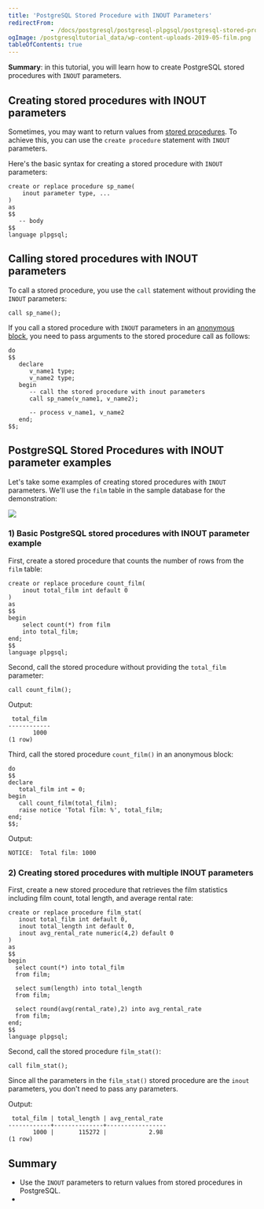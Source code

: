 ```yaml
---
title: 'PostgreSQL Stored Procedure with INOUT Parameters'
redirectFrom: 
            - /docs/postgresql/postgresql-plpgsql/postgresql-stored-procedure-with-inout-parameters/
ogImage: /postgresqltutorial_data/wp-content-uploads-2019-05-film.png
tableOfContents: true
---
```


**Summary**: in this tutorial, you will learn how to create PostgreSQL stored procedures with `INOUT` parameters.



## Creating stored procedures with INOUT parameters



Sometimes, you may want to return values from [stored procedures](https://www.postgresqltutorial.com/postgresql-plpgsql/postgresql-create-procedure/). To achieve this, you can use the `create procedure` statement with `INOUT` parameters.



Here's the basic syntax for creating a stored procedure with `INOUT` parameters:



```
create or replace procedure sp_name(
    inout parameter type, ...
)
as
$$
   -- body
$$
language plpgsql;
```



## Calling stored procedures with INOUT parameters



To call a stored procedure, you use the `call` statement without providing the `INOUT` parameters:



```
call sp_name();
```



If you call a stored procedure with `INOUT` parameters in an [anonymous block](https://www.postgresqltutorial.com/postgresql-plpgsql/plpgsql-block-structure/), you need to pass arguments to the stored procedure call as follows:



```
do
$$
   declare
      v_name1 type;
      v_name2 type;
   begin
      -- call the stored procedure with inout parameters
      call sp_name(v_name1, v_name2);

      -- process v_name1, v_name2
   end;
$$;
```



## PostgreSQL Stored Procedures with INOUT parameter examples



Let's take some examples of creating stored procedures with `INOUT` parameters. We'll use the `film` table in the sample database for the demonstration:



![](/postgresqltutorial_data/wp-content-uploads-2019-05-film.png)



### 1) Basic PostgreSQL stored procedures with INOUT parameter example



First, create a stored procedure that counts the number of rows from the `film` table:



```
create or replace procedure count_film(
    inout total_film int default 0
)
as
$$
begin
    select count(*) from film
    into total_film;
end;
$$
language plpgsql;
```



Second, call the stored procedure without providing the `total_film` parameter:



```
call count_film();
```



Output:



```
 total_film
------------
       1000
(1 row)
```



Third, call the stored procedure `count_film()` in an anonymous block:



```
do
$$
declare
   total_film int = 0;
begin
   call count_film(total_film);
   raise notice 'Total film: %', total_film;
end;
$$;
```



Output:



```
NOTICE:  Total film: 1000
```



### 2) Creating stored procedures with multiple INOUT parameters



First, create a new stored procedure that retrieves the film statistics including film count, total length, and average rental rate:



```
create or replace procedure film_stat(
   inout total_film int default 0,
   inout total_length int default 0,
   inout avg_rental_rate numeric(4,2) default 0
)
as
$$
begin
  select count(*) into total_film
  from film;

  select sum(length) into total_length
  from film;

  select round(avg(rental_rate),2) into avg_rental_rate
  from film;
end;
$$
language plpgsql;
```



Second, call the stored procedure `film_stat()`:



```
call film_stat();
```



Since all the parameters in the `film_stat()` stored procedure are the `inout` parameters, you don't need to pass any parameters.



Output:



```
 total_film | total_length | avg_rental_rate
------------+--------------+-----------------
       1000 |       115272 |            2.98
(1 row)
```



## Summary



- Use the `INOUT` parameters to return values from stored procedures in PostgreSQL.
- 
